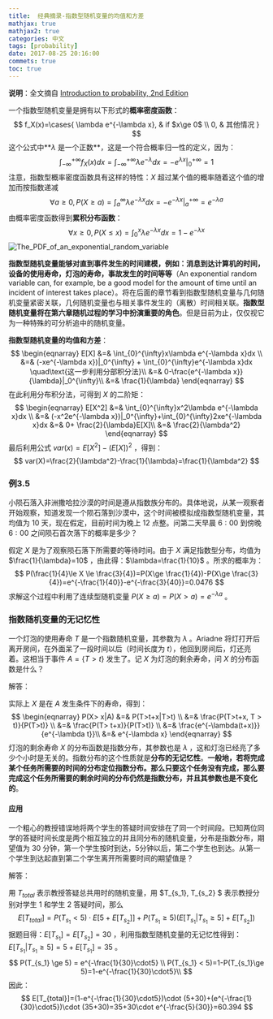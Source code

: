 ```yaml
---
title:  经典摘录-指数型随机变量的均值和方差 
mathjax: true
mathjax2: true
categories: 中文
tags: [probability]
date: 2017-08-25 20:16:00
commets: true
toc: true
---
```

**说明**：全文摘自 [Introduction to probability, 2nd Edition](http://www.athenasc.com/probbook.html) 

一个指数型随机变量是拥有以下形式的**概率密度函数**：
$$
f_X(x)=\cases{
    \lambda e^{-\lambda x}, & if $x\ge 0$ \\
    0, & 其他情况
}
$$
这个公式中**$\lambda$ 是一个正数**，这是一个符合概率归一性的定义，因为：
$$
\int_{-\infty}^{+\infty}f_X(x)dx=\int_{-\infty}^{+\infty}\lambda e^{-\lambda}dx=-e^{\lambda x}|_0^{+\infty}=1
$$
注意，指数型概率密度函数具有这样的特性：$X$ 超过某个值的概率随着这个值的增加而按指数递减
$$
\forall  a\ge 0,P(X\ge a)=\int_{a}^{\infty}\lambda e^{-\lambda x}dx=-e^{-\lambda x}|_a^{+\infty}=e^{-\lambda a}
$$
由概率密度函数得到**累积分布函数**：
$$
\forall x \ge 0, P(X\le x)=\int_{0}^{x}\lambda e^{-\lambda x}dx=1-e^{-\lambda x}
$$
![The_PDF_of_an_exponential_random_variable](http://pkaunwk1s.bkt.clouddn.com/gitpage/introduction-to-probability/exponential-random-variable/1.png)

**指数型随机变量能够对直到事件发生的时间建模，例如：消息到达计算机的时间，设备的使用寿命，灯泡的寿命，事故发生的时间等等**（An exponential random variable can, for example, be a good model for the amount of time until an incident of interest takes place）。将在后面的章节看到指数型随机变量与几何随机变量紧密关联，几何随机变量也与相关事件发生的（离散）时间相关联。**指数型随机变量将在第六章随机过程的学习中扮演重要的角色**。但是目前为止，仅仅视它为一种特殊的可分析追中的随机变量。

**指数型随机变量的均值和方差**：
$$
\begin{eqnarray}
E[X] &=& \int_{0}^{\infty}x\lambda e^{-\lambda x}dx \\
&=& (-xe^{-\lambda x})|_0^{\infty} + \int_{0}^{\infty}e^{-\lambda x}dx \quad\text{这一步利用分部积分法}\\
&=& 0-\frac{e^{-\lambda x}}{\lambda}|_0^{\infty}\\
&=& \frac{1}{\lambda}
\end{eqnarray}
$$
在此利用分布积分法，可得到 $X$ 的二阶矩：
$$
\begin{eqnarray}
E[X^2] &=& \int_{0}^{\infty}x^2\lambda e^{-\lambda x}dx \\
&=& (-x^2e^{-\lambda x})|_0^{\infty}+\int_{0}^{\infty}2xe^{-\lambda x}dx
&=& 0+ \frac{2}{\lambda}E[X]\\
&=& \frac{2}{\lambda^2}
\end{eqnarray}
$$
最后利用公式 $var(x)=E[X^2]-(E[X])^2$ ，得到：
$$
var(X)=\frac{2}{\lambda^2}-\frac{1}{\lambda}=\frac{1}{\lambda^2}
$$

### 例3.5 

小陨石落入非洲撒哈拉沙漠的时间是遵从指数族分布的。具体地说，从某一观察者开始观察，知道发现一个陨石落到沙漠中，这个时间被模拟成指数型随机变量，其均值为 $10$ 天，现在假定，目前时间为晚上 $12$ 点整。问第二天早晨 $6:00$ 到傍晚 $6:00$ 之间陨石首次落下的概率是多少？

假定 $X$ 是为了观察陨石落下所需要的等待时间。由于 $X$ 满足指数型分布，均值为 $\frac{1}{\lambda}=10$ ，由此得：$\lambda=\frac{1}{10}$ 。所求的概率为：
$$
P(\frac{1}{4}\le X \le \frac{3}{4})=P(X\ge \frac{1}{4})-P(X\ge \frac{3}{4})=e^{-\frac{1}{40}}-e^{-\frac{3}{40}}=0.0476
$$
求解这个过程中利用了连续型随机变量 $P(X\ge a)=P(X> a)=e^{-\lambda a}$ 。



### 指数随机变量的无记忆性

一个灯泡的使用寿命 $T$ 是一个指数随机变量，其参数为 $\lambda$ 。Ariadne 将灯打开后离开房间，在外面呆了一段时间以后（时间长度为 $t$），他回到房间后，灯还亮着。这相当于事件 $A=\{T>t\}$ 发生了。记 $X$ 为灯泡的剩余寿命，问 $X$ 的分布函数是什么？

解答：

实际上 $X$ 是在 $A$ 发生条件下的寿命，得到：
$$
\begin{eqnarray}
P(X> x|A) &=& P(T>t+x|T>t) \\
&=& \frac{P(T>t+x, T > t)}{P(T>t)} \\
&=& \frac{P(T> t+x)}{P(T>t)} \\
&=& \frac{e^{-\lambda(t+x)}}{e^{-\lambda t}}\\
&=& e^{-\lambda x}
\end{eqnarray}
$$
灯泡的剩余寿命 $X$ 的分布函数是指数分布，其参数也是 $\lambda$ ，这和灯泡已经亮了多少个小时是无关的。指数分布的这个性质就是**分布的无记忆性**。**一般地，若将完成某个任务所需要的时间的分布定位指数分布。那么只要这个任务没有完成，那么要完成这个任务所需要的剩余时间的分布仍然是指数分布，并且其参数也是不变化的**。

#### 应用

一个粗心的教授错误地将两个学生的答疑时间安排在了同一个时间段。已知两位同学的答疑时间长度是两个相互独立的并且同分布的随机变量，分布是指数分布，期望值为 $30$ 分钟，第一个学生按时到达，5分钟以后，第二个学生也到达。从第一个学生到达起直到第二个学生离开所需要时间的期望值是？

解答：

用 $T_{total}$ 表示教授答疑总共用时的随机变量，用 $T_{s_1}, T_{s_2} $ 表示教授分别对学生 $1$ 和学生 $2$ 答疑时间，那么
$$
E[T_{total}]=P(T_{s_1}< 5) \cdot E[5+E[T_{s_2}]] + P(T_{s_1} \ge 5)(E[T_{s_1}|T_{s_1}\ge5]+E[T_{s_2}])
$$
据题目得：$E[T_{s_1}]=E[T_{s_2}]=30$ ，利用指数型随机变量的无记忆性得到：$E[T_{s_1}|T_{s_1}\ge5] = 5+E[T_{s_1}] = 35$ 。
$$
P(T_{s_1} \ge 5) = e^{-\frac{1}{30}\cdot5} \\
P(T_{s_1} < 5)=1-P(T_{s_1}\ge 5)=1-e^{-\frac{1}{30}\cdot5}\\
$$
因此：
$$
E[T_{total}]=(1-e^{-\frac{1}{30}\cdot5})\cdot (5+30)+(e^{-\frac{1}{30}\cdot5})\cdot (35+30)=35+30\cdot e^{-\frac{5}{30}}=60.394
$$
